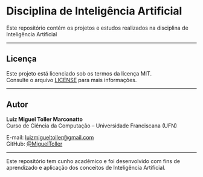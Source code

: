 # Disciplina de Inteligência Artificial

Este repositório contém os projetos e estudos realizados na disciplina de Inteligência Artificial

--- 

## Licença

Este projeto está licenciado sob os termos da licença MIT.  
Consulte o arquivo [LICENSE](LICENSE) para mais informações.

---

## Autor

**Luiz Miguel Toller Marconatto**  
Curso de Ciência da Computação – Universidade Franciscana (UFN)  

E-mail: luizmigueltoller@gmail.com  
GitHub: [@MiguelToller](https://github.com/MiguelToller)

---

Este repositório tem cunho acadêmico e foi desenvolvido com fins de aprendizado e aplicação dos conceitos de Inteligência Artificial.
